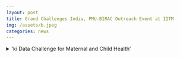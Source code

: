 ```yaml
---
layout: post
title: Grand Challenges India, PMU-BIRAC Outreach Event at IITM  
img: /assets/b.jpeg
categories: news
---
```

<html>
<body>
<details>
  <summary> ‘ki Data Challenge for Maternal and Child Health’ </summary>
<br><br><img src="/assets/BIRAC_banner1.png"  width="500" height="300">

 <br> Grand Challenges India and the Program Management Unit at BIRAC (PMU-BIRAC) are pleased to announce the launch of a call on ‘ki Data Challenge for Maternal and Child Health’, a program directed at addressing key knowledge gaps in our understanding of how nutrition, prenatal and antenatal care, maternal support, and environmental and social factors contribute to an elevated risk of poor maternal and childhood health outcomes.
Grand Challenges India is a partnership of Department of Biotechnology, Government of India, BIRAC and the Bill & Melinda Gates Foundation.
The call aims at encouraging the development of innovative data analytics solutions by analyzing existing data arising from multiple sources in India and formulating public health recommendations that are data-driven and cost-effective, results from which shall be used to inform policy decisions related to maternal and child health.
Interested researchers are required to submit a proposal online by 17th August, 2018, 2:00 P.M. IST. If selected, proposals may be supported for up to 18 months, funded at up to $100,000 USD per project. These awards are meant to provide an opportunity to develop, refine, and rigorously test novel approaches to the outlined challenge as well as develop data science capacity in India.
<br><br>Please be advised that the entire application process is strictly online.
<br> <br>For a complete understanding of the scope, please visit microsite <br><a href="www.birac.nic.in/grandchallengesindia">www.birac.nic.in/grandchallengesindia</a> 
</details>
</body>
</html>
